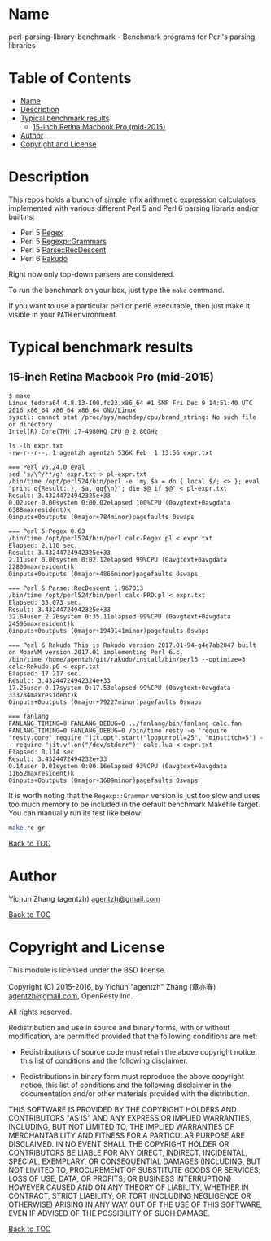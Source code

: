 Name
====

perl-parsing-library-benchmark - Benchmark programs for Perl's parsing libraries

Table of Contents
=================

* [Name](#name)
* [Description](#description)
* [Typical benchmark results](#typical-benchmark-results)
    * [15-inch Retina Macbook Pro (mid-2015)](#15-inch-retina-macbook-pro-mid-2015)
* [Author](#author)
* [Copyright and License](#copyright-and-license)

Description
===========

This repos holds a bunch of simple infix arithmetic expression calculators implemented with various different Perl 5 and
Perl 6 parsing libraris and/or builtins:

* Perl 5 [Pegex](https://metacpan.org/release/Pegex)
* Perl 5 [Regexp::Grammars](https://metacpan.org/release/Parse-RecDescent)
* Perl 5 [Parse::RecDescent](https://metacpan.org/release/Regexp-Grammars)
* Perl 6 [Rakudo](http://rakudo.org/)

Right now only top-down parsers are considered.

To run the benchmark on your box, just type the `make` command.

If you want to use a particular perl or perl6 executable, then just make it visible in your `PATH` environment.

Typical benchmark results
=========================

15-inch Retina Macbook Pro (mid-2015)
-------------------------------------

```console
$ make
Linux fedora64 4.8.13-100.fc23.x86_64 #1 SMP Fri Dec 9 14:51:40 UTC 2016 x86_64 x86_64 x86_64 GNU/Linux
sysctl: cannot stat /proc/sys/machdep/cpu/brand_string: No such file or directory
Intel(R) Core(TM) i7-4980HQ CPU @ 2.80GHz

ls -lh expr.txt
-rw-r--r--. 1 agentzh agentzh 536K Feb  1 13:56 expr.txt

=== Perl v5.24.0 eval
sed 's/\^/**/g' expr.txt > pl-expr.txt
/bin/time /opt/perl524/bin/perl -e 'my $a = do { local $/; <> }; eval "print q{Result: }, $a, qq{\n}"; die $@ if $@' < pl-expr.txt
Result: 3.43244724942325e+33
0.02user 0.00system 0:00.02elapsed 100%CPU (0avgtext+0avgdata 6388maxresident)k
0inputs+0outputs (0major+784minor)pagefaults 0swaps

=== Perl 5 Pegex 0.63
/bin/time /opt/perl524/bin/perl calc-Pegex.pl < expr.txt
Elapsed: 2.110 sec.
Result: 3.43244724942325e+33
2.11user 0.00system 0:02.12elapsed 99%CPU (0avgtext+0avgdata 22800maxresident)k
0inputs+0outputs (0major+4866minor)pagefaults 0swaps

=== Perl 5 Parse::RecDescent 1.967013
/bin/time /opt/perl524/bin/perl calc-PRD.pl < expr.txt
Elapsed: 35.073 sec.
Result: 3.43244724942325e+33
32.64user 2.26system 0:35.11elapsed 99%CPU (0avgtext+0avgdata 24596maxresident)k
0inputs+0outputs (0major+1949141minor)pagefaults 0swaps

=== Perl 6 Rakudo This is Rakudo version 2017.01-94-g4e7ab2047 built on MoarVM version 2017.01 implementing Perl 6.c.
/bin/time /home/agentzh/git/rakudo/install/bin/perl6 --optimize=3 calc-Rakudo.p6 < expr.txt
Elapsed: 17.217 sec.
Result: 3.43244724942324e+33
17.26user 0.17system 0:17.53elapsed 99%CPU (0avgtext+0avgdata 333784maxresident)k
0inputs+0outputs (0major+79227minor)pagefaults 0swaps

=== fanlang
FANLANG_TIMING=0 FANLANG_DEBUG=0 ../fanlang/bin/fanlang calc.fan
FANLANG_TIMING=0 FANLANG_DEBUG=0 /bin/time resty -e 'require "resty.core" require "jit.opt".start("loopunroll=25", "minstitch=5") -- require "jit.v".on("/dev/stderr")' calc.lua < expr.txt
Elapsed: 0.114 sec
Result: 3.4324472494232e+33
0.14user 0.01system 0:00.16elapsed 93%CPU (0avgtext+0avgdata 11652maxresident)k
0inputs+0outputs (0major+3689minor)pagefaults 0swaps
```

It is worth noting that the `Regexp::Grammar` version is just too slow and uses
too much memory to be included in the default benchmark Makefile target.
You can manually run its test like below:

```bash
make re-gr
```

[Back to TOC](#table-of-contents)

Author
======

Yichun Zhang (agentzh) <agentzh@gmail.com>

[Back to TOC](#table-of-contents)

Copyright and License
=====================

This module is licensed under the BSD license.

Copyright (C) 2015-2016, by Yichun "agentzh" Zhang (章亦春) <agentzh@gmail.com>, OpenResty Inc.

All rights reserved.

Redistribution and use in source and binary forms, with or without modification, are permitted provided that the following conditions are met:

* Redistributions of source code must retain the above copyright notice, this list of conditions and the following disclaimer.

* Redistributions in binary form must reproduce the above copyright notice, this list of conditions and the following disclaimer in the documentation and/or other materials provided with the distribution.

THIS SOFTWARE IS PROVIDED BY THE COPYRIGHT HOLDERS AND CONTRIBUTORS "AS IS" AND ANY EXPRESS OR IMPLIED WARRANTIES, INCLUDING, BUT NOT LIMITED TO, THE IMPLIED WARRANTIES OF MERCHANTABILITY AND FITNESS FOR A PARTICULAR PURPOSE ARE DISCLAIMED. IN NO EVENT SHALL THE COPYRIGHT HOLDER OR CONTRIBUTORS BE LIABLE FOR ANY DIRECT, INDIRECT, INCIDENTAL, SPECIAL, EXEMPLARY, OR CONSEQUENTIAL DAMAGES (INCLUDING, BUT NOT LIMITED TO, PROCUREMENT OF SUBSTITUTE GOODS OR SERVICES; LOSS OF USE, DATA, OR PROFITS; OR BUSINESS INTERRUPTION) HOWEVER CAUSED AND ON ANY THEORY OF LIABILITY, WHETHER IN CONTRACT, STRICT LIABILITY, OR TORT (INCLUDING NEGLIGENCE OR OTHERWISE) ARISING IN ANY WAY OUT OF THE USE OF THIS SOFTWARE, EVEN IF ADVISED OF THE POSSIBILITY OF SUCH DAMAGE.

[Back to TOC](#table-of-contents)


